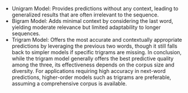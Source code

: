 - Unigram Model: Provides predictions without any context, leading to generalized results that are often irrelevant to the sequence.
- Bigram Model: Adds minimal context by considering the last word, yielding moderate relevance but limited adaptability to longer sequences.
- Trigram Model: Offers the most accurate and contextually appropriate predictions by leveraging the previous two words, though it still falls back to simpler models if specific trigrams are missing.
In conclusion, while the trigram model generally offers the best predictive quality among the three, its effectiveness depends on the corpus size and diversity. For applications requiring high accuracy in next-word predictions, higher-order models such as trigrams are preferable, assuming a comprehensive corpus is available.
 
